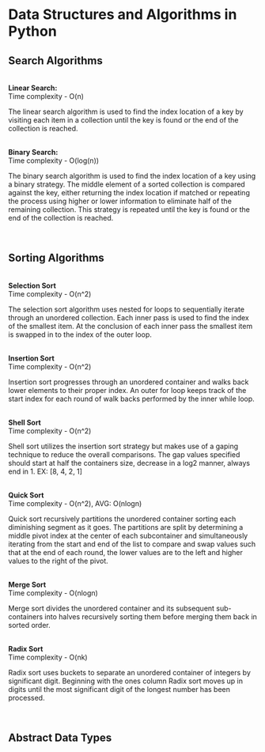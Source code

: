# Data Structures and Algorithms in Python

<h2>Search Algorithms</h2>
<br>
<b>Linear Search:</b>
<br>
Time complexity - O(n)
<br>
<p>The linear search algorithm is used to find the index location
of a key by visiting each item in a collection until the key 
is found or the end of the collection is reached.</p>
<br>
<b>Binary Search:</b>
<br>
Time complexity - O(log(n))
<br>
<p>The binary search algorithm is used to find the index location
of a key using a binary strategy. The middle element of a sorted
collection is compared against the key, either returning the index
location if matched or repeating the process using higher or lower
information to eliminate half of the remaining collection. This
strategy is repeated until the key is found or the end of the
collection is reached.</p>
<br>
<h2>Sorting Algorithms</h2>
<br>
<b>Selection Sort</b>
<br>
Time complexity - O(n^2)
<br>
<p>The selection sort algorithm uses nested for loops to 
sequentially iterate through an unordered collection. Each inner
pass is used to find the index of the smallest item. 
At the conclusion of each inner pass the smallest item is swapped
in to the index of the outer loop.</p>
<br>
<b>Insertion Sort</b>
<br>
Time complexity - O(n^2)
<br>
<p>Insertion sort progresses through an unordered container and
walks back lower elements to their proper index. An outer for loop
keeps track of the start index for each round of walk backs 
performed by the inner while loop. </p>
<br>
<b>Shell Sort</b>
<br>
Time complexity - O(n^2)
<br>
<p>Shell sort utilizes the insertion sort strategy but makes
use of a gaping technique to reduce the overall comparisons.
The gap values specified should start at half the containers size,
decrease in a log2 manner, always end in 1. 
EX: [8, 4, 2, 1]</p>
<br>
<b>Quick Sort</b>
<br>
Time complexity - O(n^2), AVG: O(nlogn)
<br>
<p>Quick sort recursively partitions the unordered container
sorting each diminishing segment as it goes. The partitions are
split by determining a middle pivot index at the center of each
subcontainer and simultaneously iterating from the start and end
of the list to compare and swap values such that at the end of
each round, the lower values are to the left and higher values
to the right of the pivot.</p>
<br>
<b>Merge Sort</b>
<br>
Time complexity - O(nlogn)
<br>
<p>Merge sort divides the unordered container and its subsequent 
sub-containers into halves recursively sorting them before merging
them back in sorted order.</p>
<br>
<b>Radix Sort</b>
<br>
Time complexity - O(nk)
<br>
<p>Radix sort uses buckets to separate an unordered container of
integers by significant digit. Beginning with the ones column
Radix sort moves up in digits until the most significant digit
of the longest number has been processed.</p>
<br>
<h2>Abstract Data Types</h2>
<br>
